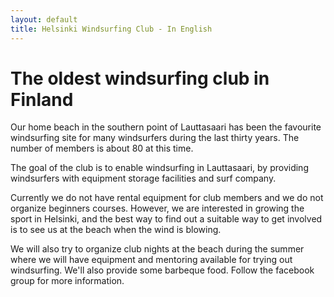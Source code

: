 ```yaml
---
layout: default
title: Helsinki Windsurfing Club - In English
---
```


The oldest windsurfing club in Finland
======================================

Our home beach in the southern point of Lauttasaari has been the favourite windsurfing site for many windsurfers during the last thirty years.
The number of members is about 80 at this time.

The goal of the club is to enable windsurfing in Lauttasaari, by providing windsurfers with equipment storage facilities and surf company.

Currently we do not have rental equipment for club members and we do not organize beginners courses. However, we are interested in
growing the sport in Helsinki, and the best way to find out a suitable way to get involved is to see us at the beach when the wind is blowing.

We will also try to organize club nights at the beach during the summer where we will have equipment and mentoring available
for trying out windsurfing. We'll also provide some barbeque food. Follow the facebook group for more information.
